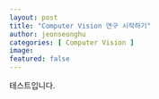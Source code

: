 ```yaml
---
layout: post
title: "Computer Vision 연구 시작하기"
author: jeonseonghu
categories: [ Computer Vision ]
image: 
featured: false
---
```


테스트입니다.